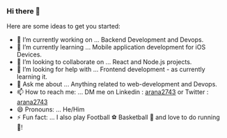 ### Hi there 👋

Here are some ideas to get you started:

- 🔭 I’m currently working on ... Backend Development and Devops.
- 🌱 I’m currently learning ... Mobile application development for iOS Devices.
- 👯 I’m looking to collaborate on ... React and Node.js projects.
- 🤔 I’m looking for help with ... Frontend development - as currently learning it.
- 💬 Ask me about ... Anything related to web-development and Devops.
- 📫 How to reach me: ... DM me on Linkedin : [arana2743](https://www.linkedin.com/in/arana2743) or Twitter : [arana2743](https://twitter.com/arana2743)
- 😄 Pronouns: ... He/Him
- ⚡ Fun fact: ... I also play Football ⚽ Basketball 🏀 and love to do running 🏃!

